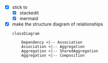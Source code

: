- [x] stick to
  - [x] stackedit
  - [x] mermaid 
- [x] make the structure diagram of relationships
  ```mermaid
  classDiagram
  
	  Dependency <|-- Association
	  Association <|-- Aggregation
	  Aggregation <|-- SharedAggregation
	  Aggregation <|-- Composition
  
  ```
<!--stackedit_data:
eyJoaXN0b3J5IjpbOTg3MTU3ODYzXX0=
-->